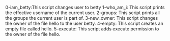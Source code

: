 0-iam_betty:This script changes user to betty
1-who_am_i: This script prints the effective username of the current user.
2-groups: This script prints all the groups the current user is part of.
3-new_owner: This script changes the owner of the file hello to the user betty.
4-empty: This script creates an empty file called hello.
5-execute: This script adds execute permission to the owner of the file hello.
